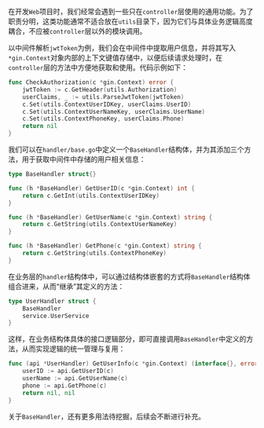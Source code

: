 在开发`Web`项目时，我们经常会遇到一些只在`controller`层使用的通用功能。为了职责分明，这类功能通常不适合放在`utils`目录下，因为它们与具体业务逻辑高度耦合，不应被`controller`层以外的模块调用。

以中间件解析`jwtToken`为例，我们会在中间件中提取用户信息，并将其写入`*gin.Context`对象内部的上下文键值存储中，以便后续请求处理时，在`controller`层的方法中方便地获取和使用。代码示例如下：

```go
func CheckAuthorization(c *gin.Context) error {
	jwtToken := c.GetHeader(utils.Authorization)
	userClaims, _ := utils.ParseJwtToken(jwtToken)
	c.Set(utils.ContextUserIDKey, userClaims.UserID)
	c.Set(utils.ContextUserNameKey, userClaims.UserName)
	c.Set(utils.ContextPhoneKey, userClaims.Phone)
	return nil
}
```

我们可以在`handler/base.go`中定义一个`BaseHandler`结构体，并为其添加三个方法，用于获取中间件中存储的用户相关信息：

```go
type BaseHandler struct{}

func (h *BaseHandler) GetUserID(c *gin.Context) int {
	return c.GetInt(utils.ContextUserIDKey)
}

func (h *BaseHandler) GetUserName(c *gin.Context) string {
	return c.GetString(utils.ContextUserNameKey)
}

func (h *BaseHandler) GetPhone(c *gin.Context) string {
	return c.GetString(utils.ContextPhoneKey)
}
```

在业务层的`handler`结构体中，可以通过结构体嵌套的方式将`BaseHandler`结构体组合进来，从而“继承”其定义的方法：

```go
type UserHandler struct {
	BaseHandler
	service.UserService
}
```

这样，在业务结构体具体的接口逻辑部分，即可直接调用`BaseHandler`中定义的方法，从而实现逻辑的统一管理与复用：

```go
func (api *UserHandler) GetUserInfo(c *gin.Context) (interface{}, error) {
	userID := api.GetUserID(c)
	userName := api.GetUserName(c)
	phone := api.GetPhone(c)
    return nil, nil
}
```

关于`BaseHandler`，还有更多用法待挖掘，后续会不断进行补充。
